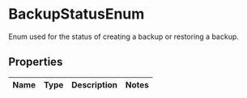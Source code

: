 # BackupStatusEnum

Enum used for the status of creating a backup or restoring a backup.

## Properties

Name | Type | Description | Notes
------------ | ------------- | ------------- | -------------



